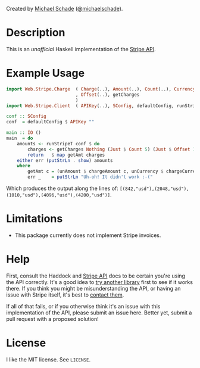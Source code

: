 Created by [Michael Schade](http://mschade.me/)
([@michaelschade](https://twitter.com/intent/user?screen_name=michaelschade)).

Description
===========

This is an *unofficial* Haskell implementation of the [Stripe API][sapi].

Example Usage
=============

```haskell
import Web.Stripe.Charge  ( Charge(..), Amount(..), Count(..), Currency(..)
                          , Offset(..), getCharges
                          )
import Web.Stripe.Client  ( APIKey(..), SConfig, defaultConfig, runStripeT )

conf :: SConfig
conf  = defaultConfig $ APIKey ""

main :: IO ()
main  = do
    amounts <- runStripeT conf $ do
        charges <- getCharges Nothing (Just $ Count 5) (Just $ Offset 1)
        return   $ map getAmt charges
    either err (putStrLn . show) amounts
    where
        getAmt c = (unAmount $ chargeAmount c, unCurrency $ chargeCurrency c)
        err _    = putStrLn "Uh-oh! It didn't work :-("
```

Which produces the output along the lines of:
`[(842,"usd"),(2048,"usd"),(1010,"usd"),(4096,"usd"),(4200,"usd")]`.

Limitations
===========

* This package currently does not implement Stripe invoices.

Help
====

First, consult the Haddock and [Stripe API][sapi] docs to be certain you're
using the API correctly. It's a good idea to
[try another library](https://stripe.com/docs/libraries) first to see if it
works there. If you think you might be misunderstanding the API, or having an
issue with Stripe itself, it's best to
[contact them](https://stripe.com/help/contact).

If all of that fails, or if you otherwise think it's an issue with this
implementation of the API, please submit an issue here. Better yet, submit
a pull request with a proposed solution!

License
=======

I like the MIT license. See `LICENSE`.

[sapi]: https://stripe.com/docs/api "Stripe API"
